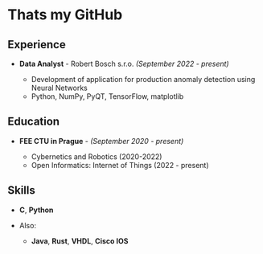 # Thats my GitHub

## Experience

* **Data Analyst** - Robert Bosch s.r.o. *(September 2022 - present)*

  * Development of application for production anomaly detection using Neural Networks
  * Python, NumPy, PyQT, TensorFlow, matplotlib

## Education

* **FEE CTU in Prague** - *(September 2020 - present)*

  * Cybernetics and Robotics (2020-2022)
  * Open Informatics: Internet of Things (2022 - present)
  
## Skills

* **C**, **Python**
* Also: 

  * **Java**, **Rust**, **VHDL**, **Cisco IOS**
  
